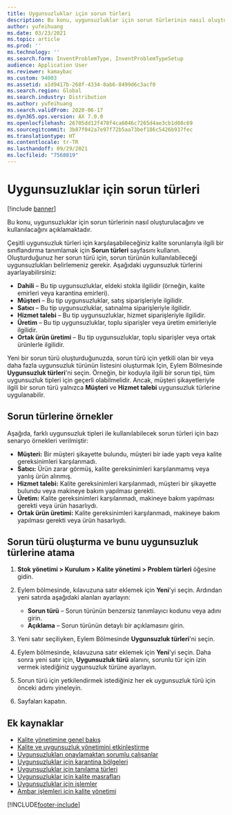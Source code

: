 ```yaml
---
title: Uygunsuzluklar için sorun türleri
description: Bu konu, uygunsuzluklar için sorun türlerinin nasıl oluşturulacağını ve kullanılacağını açıklamaktadır.
author: yufeihuang
ms.date: 03/23/2021
ms.topic: article
ms.prod: ''
ms.technology: ''
ms.search.form: InventProblemType, InventProblemTypeSetup
audience: Application User
ms.reviewer: kamaybac
ms.custom: 94003
ms.assetid: a1d9417b-268f-4334-8ab6-8499d6c3acf0
ms.search.region: Global
ms.search.industry: Distribution
ms.author: yufeihuang
ms.search.validFrom: 2020-06-17
ms.dyn365.ops.version: AX 7.0.0
ms.openlocfilehash: 26705dd12f478f4ca6046c7265d4ae3cb1d08c69
ms.sourcegitcommit: 3b87f042a7e97f72b5aa73bef186c5426b937fec
ms.translationtype: HT
ms.contentlocale: tr-TR
ms.lasthandoff: 09/29/2021
ms.locfileid: "7568819"
---
```

# <a name="problem-types-for-nonconformances"></a>Uygunsuzluklar için sorun türleri

[!include [banner](../includes/banner.md)]

Bu konu, uygunsuzluklar için sorun türlerinin nasıl oluşturulacağını ve kullanılacağını açıklamaktadır.

Çeşitli uygunsuzluk türleri için karşılaşabileceğiniz kalite sorunlarıyla ilgili bir sınıflandırma tanımlamak için **Sorun türleri** sayfasını kullanın. Oluşturduğunuz her sorun türü için, sorun türünün kullanılabileceği uygunsuzlukları belirlemeniz gerekir. Aşağıdaki uygunsuzluk türlerini ayarlayabilirsiniz:

- **Dahili** – Bu tip uygunsuzluklar, eldeki stokla ilgilidir (örneğin, kalite emirleri veya karantina emirleri).
- **Müşteri** – Bu tip uygunsuzluklar, satış siparişleriyle ilgilidir.
- **Satıcı** – Bu tip uygunsuzluklar, satınalma siparişleriyle ilgilidir.
- **Hizmet talebi** – Bu tip uygunsuzluklar, hizmet siparişleriyle ilgilidir.
- **Üretim** – Bu tip uygunsuzluklar, toplu siparişler veya üretim emirleriyle ilgilidir.
- **Ortak ürün üretimi** – Bu tip uygunsuzluklar, toplu siparişler veya ortak ürünlerle ilgilidir.

Yeni bir sorun türü oluşturduğunuzda, sorun türü için yetkili olan bir veya daha fazla uygunsuzluk türünün listesini oluşturmak Için, Eylem Bölmesinde **Uygunsuzluk türleri**'ni seçin. Örneğin, bir koduyla ilgili bir sorun tipi, tüm uygunsuzluk tipleri için geçerli olabilmelidir. Ancak, müşteri şikayetleriyle ilgili bir sorun türü yalnızca **Müşteri** ve **Hizmet talebi** uygunsuzluk türlerine uygulanabilir.

## <a name="examples-of-problem-types"></a>Sorun türlerine örnekler

Aşağıda, farklı uygunsuzluk tipleri ile kullanılabilecek sorun türleri için bazı senaryo örnekleri verilmiştir:

- **Müşteri:** Bir müşteri şikayette bulundu, müşteri bir iade yaptı veya kalite gereksinimleri karşılanmadı.
- **Satıcı:** Ürün zarar görmüş, kalite gereksinimleri karşılanmamış veya yanlış ürün alınmış.
- **Hizmet talebi:** Kalite gereksinimleri karşılanmadı, müşteri bir şikayette bulundu veya makineye bakım yapılması gerekti.
- **Üretim:** Kalite gereksinimleri karşılanmadı, makineye bakım yapılması gerekti veya ürün hasarlıydı.
- **Ortak ürün üretimi:** Kalite gereksinimleri karşılanmadı, makineye bakım yapılması gerekti veya ürün hasarlıydı.

## <a name="create-a-problem-type-and-assign-it-to-nonconformance-types"></a>Sorun türü oluşturma ve bunu uygunsuzluk türlerine atama

1. **Stok yönetimi \> Kurulum \> Kalite yönetimi \> Problem türleri** öğesine gidin.
1. Eylem bölmesinde, kılavuzuna satır eklemek için **Yeni**'yi seçin. Ardından yeni satırda aşağıdaki alanları ayarlayın:

    - **Sorun türü** – Sorun türünün benzersiz tanımlayıcı kodunu veya adını girin.
    - **Açıklama** – Sorun türünün detaylı bir açıklamasını girin.

1. Yeni satır seçiliyken, Eylem Bölmesinde **Uygunsuzluk türleri**'ni seçin.
1. Eylem bölmesinde, kılavuzuna satır eklemek için **Yeni**'yi seçin. Daha sonra yeni satır için, **Uygunsuzluk türü** alanını, sorunlu tür için izin vermek istediğiniz uygunsuzluk türüne ayarlayın.
1. Sorun türü için yetkilendirmek istediğiniz her ek uygunsuzluk türü için önceki adımı yineleyin.
1. Sayfaları kapatın.

## <a name="additional-resources"></a>Ek kaynaklar

- [Kalite yönetimine genel bakış](quality-management-processes.md)
- [Kalite ve uygunsuzluk yönetimini etkinleştirme](enable-quality-management.md)
- [Uygunsuzlukları onaylamaktan sorumlu çalışanlar](quality-responsible-workers.md)
- [Uygunsuzluklar için karantina bölgeleri](quality-quarantine-zones.md)
- [Uygunsuzluklar için tanılama türleri](quality-diagnostic-types.md)
- [Uygunsuzluklar için kalite masrafları](quality-charges.md)
- [Uygunsuzluklar için işlemler](quality-operations.md)
- [Ambar işlemleri için kalite yönetimi](quality-management-for-warehouses-processes.md)

[!INCLUDE[footer-include](../../includes/footer-banner.md)]
